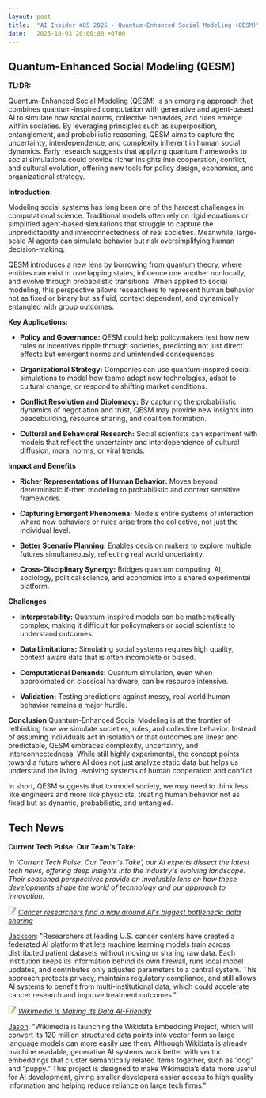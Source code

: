 ```yaml
---
layout: post
title:  "AI Insider #85 2025 - Quantum-Enhanced Social Modeling (QESM)"
date:   2025-10-03 20:00:00 +0700
---
```


## Quantum-Enhanced Social Modeling (QESM)

**TL:DR:**

Quantum-Enhanced Social Modeling (QESM) is an emerging approach that combines quantum-inspired computation with generative and agent-based AI to simulate how social norms, collective behaviors, and rules emerge within societies. By leveraging principles such as superposition, entanglement, and probabilistic reasoning, QESM aims to capture the uncertainty, interdependence, and complexity inherent in human social dynamics. Early research suggests that applying quantum frameworks to social simulations could provide richer insights into cooperation, conflict, and cultural evolution, offering new tools for policy design, economics, and organizational strategy.

__Introduction:__

Modeling social systems has long been one of the hardest challenges in computational science. Traditional models often rely on rigid equations or simplified agent-based simulations that struggle to capture the unpredictability and interconnectedness of real societies. Meanwhile, large-scale AI agents can simulate behavior but risk oversimplifying human decision-making.

QESM introduces a new lens by borrowing from quantum theory, where entities can exist in overlapping states, influence one another nonlocally, and evolve through probabilistic transitions. When applied to social modeling, this perspective allows researchers to represent human behavior not as fixed or binary but as fluid, context dependent, and dynamically entangled with group outcomes.

__Key Applications:__

* **Policy and Governance:** QESM could help policymakers test how new rules or incentives ripple through societies, predicting not just direct effects but emergent norms and unintended consequences.

* **Organizational Strategy:** Companies can use quantum-inspired social simulations to model how teams adopt new technologies, adapt to cultural change, or respond to shifting market conditions.

* **Conflict Resolution and Diplomacy:** By capturing the probabilistic dynamics of negotiation and trust, QESM may provide new insights into peacebuilding, resource sharing, and coalition formation.

* **Cultural and Behavioral Research:** Social scientists can experiment with models that reflect the uncertainty and interdependence of cultural diffusion, moral norms, or viral trends.

__Impact and Benefits__

* **Richer Representations of Human Behavior:** Moves beyond deterministic if-then modeling to probabilistic and context sensitive frameworks.

* **Capturing Emergent Phenomena:** Models entire systems of interaction where new behaviors or rules arise from the collective, not just the individual level.

* **Better Scenario Planning:** Enables decision makers to explore multiple futures simultaneously, reflecting real world uncertainty.

* **Cross-Disciplinary Synergy:** Bridges quantum computing, AI, sociology, political science, and economics into a shared experimental platform.

__Challenges__

* **Interpretability:** Quantum-inspired models can be mathematically complex, making it difficult for policymakers or social scientists to understand outcomes.

* **Data Limitations:** Simulating social systems requires high quality, context aware data that is often incomplete or biased.

* **Computational Demands:** Quantum simulation, even when approximated on classical hardware, can be resource intensive.

* **Validation:** Testing predictions against messy, real world human behavior remains a major hurdle.

__Conclusion__
Quantum-Enhanced Social Modeling is at the frontier of rethinking how we simulate societies, rules, and collective behavior. Instead of assuming individuals act in isolation or that outcomes are linear and predictable, QESM embraces complexity, uncertainty, and interconnectedness. While still highly experimental, the concept points toward a future where AI does not just analyze static data but helps us understand the living, evolving systems of human cooperation and conflict.

In short, QESM suggests that to model society, we may need to think less like engineers and more like physicists, treating human behavior not as fixed but as dynamic, probabilistic, and entangled.

## Tech News

__Current Tech Pulse: Our Team's Take:__

*In 'Current Tech Pulse: Our Team's Take', our AI experts dissect the latest tech news, offering deep insights into the industry's evolving landscape. Their seasoned perspectives provide an invaluable lens on how these developments shape the world of technology and our approach to innovation.*


![memo](/assets/images/memo16.png) *[Cancer researchers find a way around AI's biggest bottleneck: data sharing](https://www.msn.com/en-us/health/other/cancer-researchers-find-a-way-around-ais-biggest-bottleneck-data-sharing/ar-AA1NFFHr)*

[Jackson](https://www.linkedin.com/in/jackson-cates-315a0b1ab/): "Researchers at leading U.S. cancer centers have created a federated AI platform that lets machine learning models train across distributed patient datasets without moving or sharing raw data. Each institution keeps its information behind its own firewall, runs local model updates, and contributes only adjusted parameters to a central system. This approach protects privacy, maintains regulatory compliance, and still allows AI systems to benefit from multi-institutional data, which could accelerate cancer research and improve treatment outcomes."

![memo](/assets/images/memo16.png) *[Wikimedia Is Making Its Data AI-Friendly](https://gizmodo.com/wikimedia-is-making-its-data-ai-friendly-2000666150)*

[Jason](https://www.linkedin.com/in/jason-bengtson-b8a9a83b): "Wikimedia is launching the Wikidata Embedding Project, which will convert its 120 million structured data points into vector form so large language models can more easily use them. Although Wikidata is already machine readable, generative AI systems work better with vector embeddings that cluster semantically related items together, such as “dog” and “puppy.” This project is designed to make Wikimedia’s data more useful for AI development, giving smaller developers easier access to high quality information and helping reduce reliance on large tech firms."